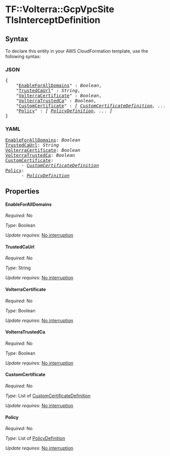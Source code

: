# TF::Volterra::GcpVpcSite TlsInterceptDefinition

## Syntax

To declare this entity in your AWS CloudFormation template, use the following syntax:

### JSON

<pre>
{
    "<a href="#enableforalldomains" title="EnableForAllDomains">EnableForAllDomains</a>" : <i>Boolean</i>,
    "<a href="#trustedcaurl" title="TrustedCaUrl">TrustedCaUrl</a>" : <i>String</i>,
    "<a href="#volterracertificate" title="VolterraCertificate">VolterraCertificate</a>" : <i>Boolean</i>,
    "<a href="#volterratrustedca" title="VolterraTrustedCa">VolterraTrustedCa</a>" : <i>Boolean</i>,
    "<a href="#customcertificate" title="CustomCertificate">CustomCertificate</a>" : <i>[ <a href="customcertificatedefinition.md">CustomCertificateDefinition</a>, ... ]</i>,
    "<a href="#policy" title="Policy">Policy</a>" : <i>[ <a href="policydefinition.md">PolicyDefinition</a>, ... ]</i>
}
</pre>

### YAML

<pre>
<a href="#enableforalldomains" title="EnableForAllDomains">EnableForAllDomains</a>: <i>Boolean</i>
<a href="#trustedcaurl" title="TrustedCaUrl">TrustedCaUrl</a>: <i>String</i>
<a href="#volterracertificate" title="VolterraCertificate">VolterraCertificate</a>: <i>Boolean</i>
<a href="#volterratrustedca" title="VolterraTrustedCa">VolterraTrustedCa</a>: <i>Boolean</i>
<a href="#customcertificate" title="CustomCertificate">CustomCertificate</a>: <i>
      - <a href="customcertificatedefinition.md">CustomCertificateDefinition</a></i>
<a href="#policy" title="Policy">Policy</a>: <i>
      - <a href="policydefinition.md">PolicyDefinition</a></i>
</pre>

## Properties

#### EnableForAllDomains

_Required_: No

_Type_: Boolean

_Update requires_: [No interruption](https://docs.aws.amazon.com/AWSCloudFormation/latest/UserGuide/using-cfn-updating-stacks-update-behaviors.html#update-no-interrupt)

#### TrustedCaUrl

_Required_: No

_Type_: String

_Update requires_: [No interruption](https://docs.aws.amazon.com/AWSCloudFormation/latest/UserGuide/using-cfn-updating-stacks-update-behaviors.html#update-no-interrupt)

#### VolterraCertificate

_Required_: No

_Type_: Boolean

_Update requires_: [No interruption](https://docs.aws.amazon.com/AWSCloudFormation/latest/UserGuide/using-cfn-updating-stacks-update-behaviors.html#update-no-interrupt)

#### VolterraTrustedCa

_Required_: No

_Type_: Boolean

_Update requires_: [No interruption](https://docs.aws.amazon.com/AWSCloudFormation/latest/UserGuide/using-cfn-updating-stacks-update-behaviors.html#update-no-interrupt)

#### CustomCertificate

_Required_: No

_Type_: List of <a href="customcertificatedefinition.md">CustomCertificateDefinition</a>

_Update requires_: [No interruption](https://docs.aws.amazon.com/AWSCloudFormation/latest/UserGuide/using-cfn-updating-stacks-update-behaviors.html#update-no-interrupt)

#### Policy

_Required_: No

_Type_: List of <a href="policydefinition.md">PolicyDefinition</a>

_Update requires_: [No interruption](https://docs.aws.amazon.com/AWSCloudFormation/latest/UserGuide/using-cfn-updating-stacks-update-behaviors.html#update-no-interrupt)

